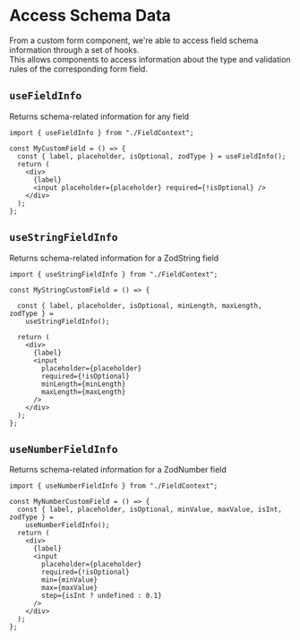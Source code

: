 # Access Schema Data

From a custom form component, we're able to access field schema information through a set of hooks.<br/>
This allows components to access information about the type and validation rules of the corresponding form field.


## `useFieldInfo`

Returns schema-related information for any field

```tsx
import { useFieldInfo } from "./FieldContext";

const MyCustomField = () => {
  const { label, placeholder, isOptional, zodType } = useFieldInfo();
  return (
    <div>
      {label}
      <input placeholder={placeholder} required={!isOptional} />
    </div>
  );
};
```


## `useStringFieldInfo` 

Returns schema-related information for a ZodString field


```tsx
import { useStringFieldInfo } from "./FieldContext";

const MyStringCustomField = () => {
    
  const { label, placeholder, isOptional, minLength, maxLength, zodType } =
    useStringFieldInfo();

  return (
    <div>
      {label}
      <input
        placeholder={placeholder}
        required={!isOptional}
        minLength={minLength}
        maxLength={maxLength}
      />
    </div>
  );
};
```

## `useNumberFieldInfo` 

Returns schema-related information for a ZodNumber field

```tsx
import { useNumberFieldInfo } from "./FieldContext";

const MyNumberCustomField = () => {
  const { label, placeholder, isOptional, minValue, maxValue, isInt, zodType } =
    useNumberFieldInfo();
  return (
    <div>
      {label}
      <input
        placeholder={placeholder}
        required={!isOptional}
        min={minValue}
        max={maxValue}
        step={isInt ? undefined : 0.1}
      />
    </div>
  );
};
```
